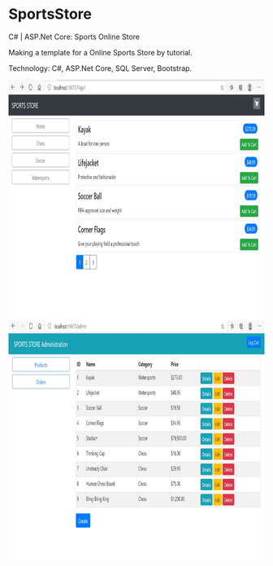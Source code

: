 # SportsStore
C# | ASP.Net Core: Sports Online Store

Making a template for a Online Sports Store by tutorial.

Technology: C#, ASP.Net Core, SQL Server, Bootstrap.

<img src="Screenshot - main page.jpg" width="1000" height="470"/>
<img src="Screenshot - admin page.jpg" width="1000" height="470"/>
